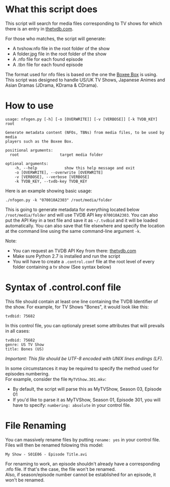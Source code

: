 What this script does
======================

This script will search for media files corresponding to TV shows for which there
is an entry in [thetvdb.com](http://www.thetvdb.com).

For those who matches, the script will generate:

 * A tvshow.nfo file in the root folder of the show
 * A folder.jpg file in the root folder of the show
 * A .nfo file for each found episode
 * A .tbn file for each found episode

The format used for nfo files is based on the one the [Boxee Box](http://www.boxee.tv) is using.
This script was designed to handle US/UK TV Shows, Japanese Animes and Asian Dramas (JDrama, KDrama & CDrama).

How to use
===========


    usage: nfogen.py [-h] [-o [OVERWRITE]] [-v [VERBOSE]] [-k TVDB_KEY] root

    Generate metadata content (NFOs, TBNs) from media files, to be used by media
    players such as the Boxee Box.

    positional arguments:
      root                  target media folder

    optional arguments:
        -h, --help            show this help message and exit
        -o [OVERWRITE], --overwrite [OVERWRITE]
        -v [VERBOSE], --verbose [VERBOSE]
        -k TVDB_KEY, --tvdb-key TVDB_KEY


Here is an example showing basic usage:

    ./nfogen.py -k "070010A2303" /root/media/folder

This is going to generate metadata for everything located below `/root/media/folder`
and will use TVDB API key `070010A2303`.
You can also put the API Key in a text file and save it as `~/.tvdbid` and it will be
loaded automatically.
You can also save that file elsewhere and specify the location at the command line using
the same command-line argument `-k`.

Note:

 * You can request an TVDB API Key from there: [thetvdb.com](http://www.thetvdb.com/?tab=apiregister)
 * Make sure Python 2.7 is installed and run the script
 * You will have to create a `.control.conf` file at the root level of every folder
   containing a tv show (See syntax below)

Syntax of .control.conf file
============================

This file should contain at least one line containing the TVDB Identifier of the show.
For example, for TV Shows "Bones", it would look like this:

    tvdbid: 75682

In this control file, you can optionaly preset some attributes that will prevails in all cases:

    tvdbid: 75682
    genre: US TV Show
    title: Bones (US)

*Important: This file should be UTF-8 encoded with UNIX lines endings (LF).*

In some circumstances it may be required to specify the method used for
episodes numbering.    
For example, consider the file `MyTVShow.301.mkv`:

 - By default, the script will parse this as MyTVShow, Season 03, Episode 01
 - If you'd like to parse it as MyTVShow, Season 01, Episode 301, you will have to specify:
`numbering: absolute` in your control file.

File Renaming
=============

You can massively rename files by putting `rename: yes` in your control file.    
Files will then be renamed folowing this model:

    My Show - S01E06 - Episode Title.avi

For renaming to work, an episode shouldn't already have a corresponding .nfo file. If that's
the case, the file won't be renamed.    
Also, if season/episode number cannot be established for an episode, it won't be renamed.
